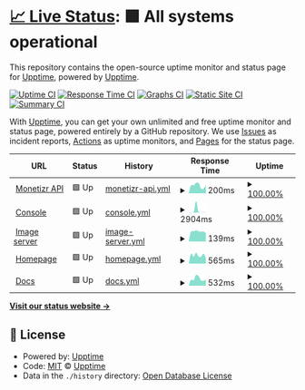 # [📈 Live Status](https://upptime.github.io/upptime): <!--live status--> **🟩 All systems operational**

This repository contains the open-source uptime monitor and status page for [Upptime](https://upptime.js.org), powered by [Upptime](https://github.com/upptime/upptime).

[![Uptime CI](https://github.com/themonetizr/upptime/workflows/Uptime%20CI/badge.svg)](https://github.com/themonetizr/upptime/actions?query=workflow%3A%22Uptime+CI%22)
[![Response Time CI](https://github.com/themonetizr/upptime/workflows/Response%20Time%20CI/badge.svg)](https://github.com/themonetizr/upptime/actions?query=workflow%3A%22Response+Time+CI%22)
[![Graphs CI](https://github.com/themonetizr/upptime/workflows/Graphs%20CI/badge.svg)](https://github.com/themonetizr/upptime/actions?query=workflow%3A%22Graphs+CI%22)
[![Static Site CI](https://github.com/themonetizr/upptime/workflows/Static%20Site%20CI/badge.svg)](https://github.com/themonetizr/upptime/actions?query=workflow%3A%22Static+Site+CI%22)
[![Summary CI](https://github.com/themonetizr/upptime/workflows/Summary%20CI/badge.svg)](https://github.com/themonetizr/upptime/actions?query=workflow%3A%22Summary+CI%22)

With [Upptime](https://upptime.js.org), you can get your own unlimited and free uptime monitor and status page, powered entirely by a GitHub repository. We use [Issues](https://github.com/upptime/upptime/issues) as incident reports, [Actions](https://github.com/themonetizr/upptime/actions) as uptime monitors, and [Pages](https://upptime.github.io/upptime) for the status page.

<!--start: status pages-->
<!-- This summary is generated by Upptime (https://github.com/upptime/upptime) -->
<!-- Do not edit this manually, your changes will be overwritten -->
<!-- prettier-ignore -->
| URL | Status | History | Response Time | Uptime |
| --- | ------ | ------- | ------------- | ------ |
| <img alt="" src="https://icons.duckduckgo.com/ip3/api3.themonetizr.com.ico" height="13"> [Monetizr API](https://api3.themonetizr.com) | 🟩 Up | [monetizr-api.yml](https://github.com/themonetizr/upptime/commits/HEAD/history/monetizr-api.yml) | <details><summary><img alt="Response time graph" src="./graphs/monetizr-api/response-time-week.png" height="20"> 200ms</summary><br><a href="https://status.themonetizr.com/history/monetizr-api"><img alt="Response time 823" src="https://img.shields.io/endpoint?url=https%3A%2F%2Fraw.githubusercontent.com%2Fthemonetizr%2Fupptime%2FHEAD%2Fapi%2Fmonetizr-api%2Fresponse-time.json"></a><br><a href="https://status.themonetizr.com/history/monetizr-api"><img alt="24-hour response time 201" src="https://img.shields.io/endpoint?url=https%3A%2F%2Fraw.githubusercontent.com%2Fthemonetizr%2Fupptime%2FHEAD%2Fapi%2Fmonetizr-api%2Fresponse-time-day.json"></a><br><a href="https://status.themonetizr.com/history/monetizr-api"><img alt="7-day response time 200" src="https://img.shields.io/endpoint?url=https%3A%2F%2Fraw.githubusercontent.com%2Fthemonetizr%2Fupptime%2FHEAD%2Fapi%2Fmonetizr-api%2Fresponse-time-week.json"></a><br><a href="https://status.themonetizr.com/history/monetizr-api"><img alt="30-day response time 211" src="https://img.shields.io/endpoint?url=https%3A%2F%2Fraw.githubusercontent.com%2Fthemonetizr%2Fupptime%2FHEAD%2Fapi%2Fmonetizr-api%2Fresponse-time-month.json"></a><br><a href="https://status.themonetizr.com/history/monetizr-api"><img alt="1-year response time 1025" src="https://img.shields.io/endpoint?url=https%3A%2F%2Fraw.githubusercontent.com%2Fthemonetizr%2Fupptime%2FHEAD%2Fapi%2Fmonetizr-api%2Fresponse-time-year.json"></a></details> | <details><summary><a href="https://status.themonetizr.com/history/monetizr-api">100.00%</a></summary><a href="https://status.themonetizr.com/history/monetizr-api"><img alt="All-time uptime 95.84%" src="https://img.shields.io/endpoint?url=https%3A%2F%2Fraw.githubusercontent.com%2Fthemonetizr%2Fupptime%2FHEAD%2Fapi%2Fmonetizr-api%2Fuptime.json"></a><br><a href="https://status.themonetizr.com/history/monetizr-api"><img alt="24-hour uptime 100.00%" src="https://img.shields.io/endpoint?url=https%3A%2F%2Fraw.githubusercontent.com%2Fthemonetizr%2Fupptime%2FHEAD%2Fapi%2Fmonetizr-api%2Fuptime-day.json"></a><br><a href="https://status.themonetizr.com/history/monetizr-api"><img alt="7-day uptime 100.00%" src="https://img.shields.io/endpoint?url=https%3A%2F%2Fraw.githubusercontent.com%2Fthemonetizr%2Fupptime%2FHEAD%2Fapi%2Fmonetizr-api%2Fuptime-week.json"></a><br><a href="https://status.themonetizr.com/history/monetizr-api"><img alt="30-day uptime 100.00%" src="https://img.shields.io/endpoint?url=https%3A%2F%2Fraw.githubusercontent.com%2Fthemonetizr%2Fupptime%2FHEAD%2Fapi%2Fmonetizr-api%2Fuptime-month.json"></a><br><a href="https://status.themonetizr.com/history/monetizr-api"><img alt="1-year uptime 99.98%" src="https://img.shields.io/endpoint?url=https%3A%2F%2Fraw.githubusercontent.com%2Fthemonetizr%2Fupptime%2FHEAD%2Fapi%2Fmonetizr-api%2Fuptime-year.json"></a></details>
| <img alt="" src="https://icons.duckduckgo.com/ip3/api.themonetizr.com.ico" height="13"> [Console](https://api.themonetizr.com) | 🟩 Up | [console.yml](https://github.com/themonetizr/upptime/commits/HEAD/history/console.yml) | <details><summary><img alt="Response time graph" src="./graphs/console/response-time-week.png" height="20"> 2904ms</summary><br><a href="https://status.themonetizr.com/history/console"><img alt="Response time 949" src="https://img.shields.io/endpoint?url=https%3A%2F%2Fraw.githubusercontent.com%2Fthemonetizr%2Fupptime%2FHEAD%2Fapi%2Fconsole%2Fresponse-time.json"></a><br><a href="https://status.themonetizr.com/history/console"><img alt="24-hour response time 130" src="https://img.shields.io/endpoint?url=https%3A%2F%2Fraw.githubusercontent.com%2Fthemonetizr%2Fupptime%2FHEAD%2Fapi%2Fconsole%2Fresponse-time-day.json"></a><br><a href="https://status.themonetizr.com/history/console"><img alt="7-day response time 2904" src="https://img.shields.io/endpoint?url=https%3A%2F%2Fraw.githubusercontent.com%2Fthemonetizr%2Fupptime%2FHEAD%2Fapi%2Fconsole%2Fresponse-time-week.json"></a><br><a href="https://status.themonetizr.com/history/console"><img alt="30-day response time 811" src="https://img.shields.io/endpoint?url=https%3A%2F%2Fraw.githubusercontent.com%2Fthemonetizr%2Fupptime%2FHEAD%2Fapi%2Fconsole%2Fresponse-time-month.json"></a><br><a href="https://status.themonetizr.com/history/console"><img alt="1-year response time 1190" src="https://img.shields.io/endpoint?url=https%3A%2F%2Fraw.githubusercontent.com%2Fthemonetizr%2Fupptime%2FHEAD%2Fapi%2Fconsole%2Fresponse-time-year.json"></a></details> | <details><summary><a href="https://status.themonetizr.com/history/console">100.00%</a></summary><a href="https://status.themonetizr.com/history/console"><img alt="All-time uptime 99.92%" src="https://img.shields.io/endpoint?url=https%3A%2F%2Fraw.githubusercontent.com%2Fthemonetizr%2Fupptime%2FHEAD%2Fapi%2Fconsole%2Fuptime.json"></a><br><a href="https://status.themonetizr.com/history/console"><img alt="24-hour uptime 100.00%" src="https://img.shields.io/endpoint?url=https%3A%2F%2Fraw.githubusercontent.com%2Fthemonetizr%2Fupptime%2FHEAD%2Fapi%2Fconsole%2Fuptime-day.json"></a><br><a href="https://status.themonetizr.com/history/console"><img alt="7-day uptime 100.00%" src="https://img.shields.io/endpoint?url=https%3A%2F%2Fraw.githubusercontent.com%2Fthemonetizr%2Fupptime%2FHEAD%2Fapi%2Fconsole%2Fuptime-week.json"></a><br><a href="https://status.themonetizr.com/history/console"><img alt="30-day uptime 100.00%" src="https://img.shields.io/endpoint?url=https%3A%2F%2Fraw.githubusercontent.com%2Fthemonetizr%2Fupptime%2FHEAD%2Fapi%2Fconsole%2Fuptime-month.json"></a><br><a href="https://status.themonetizr.com/history/console"><img alt="1-year uptime 99.99%" src="https://img.shields.io/endpoint?url=https%3A%2F%2Fraw.githubusercontent.com%2Fthemonetizr%2Fupptime%2FHEAD%2Fapi%2Fconsole%2Fuptime-year.json"></a></details>
| <img alt="" src="https://icons.duckduckgo.com/ip3/image.themonetizr.com.ico" height="13"> [Image server](https://image.themonetizr.com) | 🟩 Up | [image-server.yml](https://github.com/themonetizr/upptime/commits/HEAD/history/image-server.yml) | <details><summary><img alt="Response time graph" src="./graphs/image-server/response-time-week.png" height="20"> 139ms</summary><br><a href="https://status.themonetizr.com/history/image-server"><img alt="Response time 207" src="https://img.shields.io/endpoint?url=https%3A%2F%2Fraw.githubusercontent.com%2Fthemonetizr%2Fupptime%2FHEAD%2Fapi%2Fimage-server%2Fresponse-time.json"></a><br><a href="https://status.themonetizr.com/history/image-server"><img alt="24-hour response time 118" src="https://img.shields.io/endpoint?url=https%3A%2F%2Fraw.githubusercontent.com%2Fthemonetizr%2Fupptime%2FHEAD%2Fapi%2Fimage-server%2Fresponse-time-day.json"></a><br><a href="https://status.themonetizr.com/history/image-server"><img alt="7-day response time 139" src="https://img.shields.io/endpoint?url=https%3A%2F%2Fraw.githubusercontent.com%2Fthemonetizr%2Fupptime%2FHEAD%2Fapi%2Fimage-server%2Fresponse-time-week.json"></a><br><a href="https://status.themonetizr.com/history/image-server"><img alt="30-day response time 136" src="https://img.shields.io/endpoint?url=https%3A%2F%2Fraw.githubusercontent.com%2Fthemonetizr%2Fupptime%2FHEAD%2Fapi%2Fimage-server%2Fresponse-time-month.json"></a><br><a href="https://status.themonetizr.com/history/image-server"><img alt="1-year response time 148" src="https://img.shields.io/endpoint?url=https%3A%2F%2Fraw.githubusercontent.com%2Fthemonetizr%2Fupptime%2FHEAD%2Fapi%2Fimage-server%2Fresponse-time-year.json"></a></details> | <details><summary><a href="https://status.themonetizr.com/history/image-server">100.00%</a></summary><a href="https://status.themonetizr.com/history/image-server"><img alt="All-time uptime 99.96%" src="https://img.shields.io/endpoint?url=https%3A%2F%2Fraw.githubusercontent.com%2Fthemonetizr%2Fupptime%2FHEAD%2Fapi%2Fimage-server%2Fuptime.json"></a><br><a href="https://status.themonetizr.com/history/image-server"><img alt="24-hour uptime 100.00%" src="https://img.shields.io/endpoint?url=https%3A%2F%2Fraw.githubusercontent.com%2Fthemonetizr%2Fupptime%2FHEAD%2Fapi%2Fimage-server%2Fuptime-day.json"></a><br><a href="https://status.themonetizr.com/history/image-server"><img alt="7-day uptime 100.00%" src="https://img.shields.io/endpoint?url=https%3A%2F%2Fraw.githubusercontent.com%2Fthemonetizr%2Fupptime%2FHEAD%2Fapi%2Fimage-server%2Fuptime-week.json"></a><br><a href="https://status.themonetizr.com/history/image-server"><img alt="30-day uptime 100.00%" src="https://img.shields.io/endpoint?url=https%3A%2F%2Fraw.githubusercontent.com%2Fthemonetizr%2Fupptime%2FHEAD%2Fapi%2Fimage-server%2Fuptime-month.json"></a><br><a href="https://status.themonetizr.com/history/image-server"><img alt="1-year uptime 99.99%" src="https://img.shields.io/endpoint?url=https%3A%2F%2Fraw.githubusercontent.com%2Fthemonetizr%2Fupptime%2FHEAD%2Fapi%2Fimage-server%2Fuptime-year.json"></a></details>
| <img alt="" src="https://icons.duckduckgo.com/ip3/themonetizr.com.ico" height="13"> [Homepage](https://themonetizr.com) | 🟩 Up | [homepage.yml](https://github.com/themonetizr/upptime/commits/HEAD/history/homepage.yml) | <details><summary><img alt="Response time graph" src="./graphs/homepage/response-time-week.png" height="20"> 565ms</summary><br><a href="https://status.themonetizr.com/history/homepage"><img alt="Response time 987" src="https://img.shields.io/endpoint?url=https%3A%2F%2Fraw.githubusercontent.com%2Fthemonetizr%2Fupptime%2FHEAD%2Fapi%2Fhomepage%2Fresponse-time.json"></a><br><a href="https://status.themonetizr.com/history/homepage"><img alt="24-hour response time 385" src="https://img.shields.io/endpoint?url=https%3A%2F%2Fraw.githubusercontent.com%2Fthemonetizr%2Fupptime%2FHEAD%2Fapi%2Fhomepage%2Fresponse-time-day.json"></a><br><a href="https://status.themonetizr.com/history/homepage"><img alt="7-day response time 565" src="https://img.shields.io/endpoint?url=https%3A%2F%2Fraw.githubusercontent.com%2Fthemonetizr%2Fupptime%2FHEAD%2Fapi%2Fhomepage%2Fresponse-time-week.json"></a><br><a href="https://status.themonetizr.com/history/homepage"><img alt="30-day response time 601" src="https://img.shields.io/endpoint?url=https%3A%2F%2Fraw.githubusercontent.com%2Fthemonetizr%2Fupptime%2FHEAD%2Fapi%2Fhomepage%2Fresponse-time-month.json"></a><br><a href="https://status.themonetizr.com/history/homepage"><img alt="1-year response time 896" src="https://img.shields.io/endpoint?url=https%3A%2F%2Fraw.githubusercontent.com%2Fthemonetizr%2Fupptime%2FHEAD%2Fapi%2Fhomepage%2Fresponse-time-year.json"></a></details> | <details><summary><a href="https://status.themonetizr.com/history/homepage">100.00%</a></summary><a href="https://status.themonetizr.com/history/homepage"><img alt="All-time uptime 99.88%" src="https://img.shields.io/endpoint?url=https%3A%2F%2Fraw.githubusercontent.com%2Fthemonetizr%2Fupptime%2FHEAD%2Fapi%2Fhomepage%2Fuptime.json"></a><br><a href="https://status.themonetizr.com/history/homepage"><img alt="24-hour uptime 100.00%" src="https://img.shields.io/endpoint?url=https%3A%2F%2Fraw.githubusercontent.com%2Fthemonetizr%2Fupptime%2FHEAD%2Fapi%2Fhomepage%2Fuptime-day.json"></a><br><a href="https://status.themonetizr.com/history/homepage"><img alt="7-day uptime 100.00%" src="https://img.shields.io/endpoint?url=https%3A%2F%2Fraw.githubusercontent.com%2Fthemonetizr%2Fupptime%2FHEAD%2Fapi%2Fhomepage%2Fuptime-week.json"></a><br><a href="https://status.themonetizr.com/history/homepage"><img alt="30-day uptime 99.95%" src="https://img.shields.io/endpoint?url=https%3A%2F%2Fraw.githubusercontent.com%2Fthemonetizr%2Fupptime%2FHEAD%2Fapi%2Fhomepage%2Fuptime-month.json"></a><br><a href="https://status.themonetizr.com/history/homepage"><img alt="1-year uptime 99.93%" src="https://img.shields.io/endpoint?url=https%3A%2F%2Fraw.githubusercontent.com%2Fthemonetizr%2Fupptime%2FHEAD%2Fapi%2Fhomepage%2Fuptime-year.json"></a></details>
| <img alt="" src="https://icons.duckduckgo.com/ip3/docs.themonetizr.com.ico" height="13"> [Docs](https://docs.themonetizr.com) | 🟩 Up | [docs.yml](https://github.com/themonetizr/upptime/commits/HEAD/history/docs.yml) | <details><summary><img alt="Response time graph" src="./graphs/docs/response-time-week.png" height="20"> 532ms</summary><br><a href="https://status.themonetizr.com/history/docs"><img alt="Response time 528" src="https://img.shields.io/endpoint?url=https%3A%2F%2Fraw.githubusercontent.com%2Fthemonetizr%2Fupptime%2FHEAD%2Fapi%2Fdocs%2Fresponse-time.json"></a><br><a href="https://status.themonetizr.com/history/docs"><img alt="24-hour response time 459" src="https://img.shields.io/endpoint?url=https%3A%2F%2Fraw.githubusercontent.com%2Fthemonetizr%2Fupptime%2FHEAD%2Fapi%2Fdocs%2Fresponse-time-day.json"></a><br><a href="https://status.themonetizr.com/history/docs"><img alt="7-day response time 532" src="https://img.shields.io/endpoint?url=https%3A%2F%2Fraw.githubusercontent.com%2Fthemonetizr%2Fupptime%2FHEAD%2Fapi%2Fdocs%2Fresponse-time-week.json"></a><br><a href="https://status.themonetizr.com/history/docs"><img alt="30-day response time 709" src="https://img.shields.io/endpoint?url=https%3A%2F%2Fraw.githubusercontent.com%2Fthemonetizr%2Fupptime%2FHEAD%2Fapi%2Fdocs%2Fresponse-time-month.json"></a><br><a href="https://status.themonetizr.com/history/docs"><img alt="1-year response time 507" src="https://img.shields.io/endpoint?url=https%3A%2F%2Fraw.githubusercontent.com%2Fthemonetizr%2Fupptime%2FHEAD%2Fapi%2Fdocs%2Fresponse-time-year.json"></a></details> | <details><summary><a href="https://status.themonetizr.com/history/docs">100.00%</a></summary><a href="https://status.themonetizr.com/history/docs"><img alt="All-time uptime 99.78%" src="https://img.shields.io/endpoint?url=https%3A%2F%2Fraw.githubusercontent.com%2Fthemonetizr%2Fupptime%2FHEAD%2Fapi%2Fdocs%2Fuptime.json"></a><br><a href="https://status.themonetizr.com/history/docs"><img alt="24-hour uptime 100.00%" src="https://img.shields.io/endpoint?url=https%3A%2F%2Fraw.githubusercontent.com%2Fthemonetizr%2Fupptime%2FHEAD%2Fapi%2Fdocs%2Fuptime-day.json"></a><br><a href="https://status.themonetizr.com/history/docs"><img alt="7-day uptime 100.00%" src="https://img.shields.io/endpoint?url=https%3A%2F%2Fraw.githubusercontent.com%2Fthemonetizr%2Fupptime%2FHEAD%2Fapi%2Fdocs%2Fuptime-week.json"></a><br><a href="https://status.themonetizr.com/history/docs"><img alt="30-day uptime 96.41%" src="https://img.shields.io/endpoint?url=https%3A%2F%2Fraw.githubusercontent.com%2Fthemonetizr%2Fupptime%2FHEAD%2Fapi%2Fdocs%2Fuptime-month.json"></a><br><a href="https://status.themonetizr.com/history/docs"><img alt="1-year uptime 99.66%" src="https://img.shields.io/endpoint?url=https%3A%2F%2Fraw.githubusercontent.com%2Fthemonetizr%2Fupptime%2FHEAD%2Fapi%2Fdocs%2Fuptime-year.json"></a></details>

<!--end: status pages-->

[**Visit our status website →**](https://themonetizr.github.io/upptime/)

## 📄 License

- Powered by: [Upptime](https://github.com/upptime/upptime)
- Code: [MIT](./LICENSE) © [Upptime](https://upptime.js.org)
- Data in the `./history` directory: [Open Database License](https://opendatacommons.org/licenses/odbl/1-0/)
